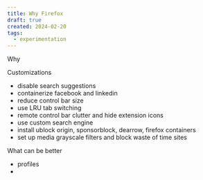 ```yaml
---
title: Why Firefox
draft: true
created: 2024-02-20
tags:
  - experimentation
---
```


Why

Customizations

- disable search suggestions
- containerize facebook and linkedin
- reduce control bar size
- use LRU tab switching
- remote control bar clutter and hide extension icons
- use custom search engine
- install ublock origin, sponsorblock, dearrow, firefox containers
- set up media grayscale filters and block waste of time sites

What can be better

- profiles
-
